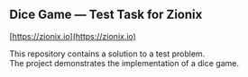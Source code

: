 ## Dice Game — Test Task for Zionix

[https://zionix.io](https://zionix.io)

This repository contains a solution to a test problem.  
The project demonstrates the implementation of a dice game.
